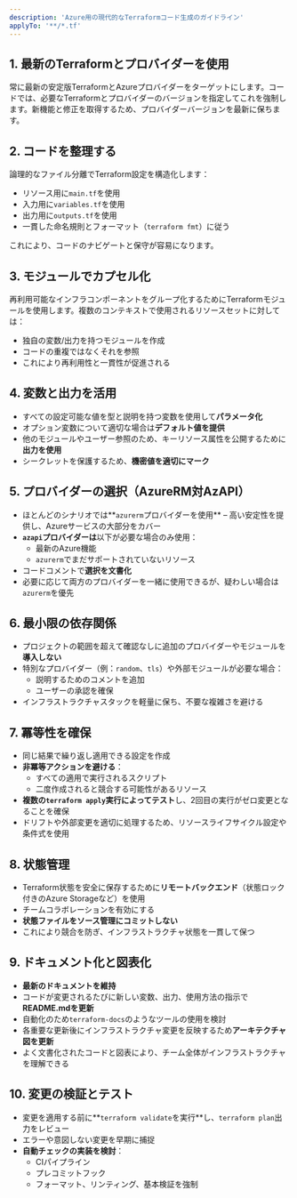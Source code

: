 ```yaml
---
description: 'Azure用の現代的なTerraformコード生成のガイドライン'
applyTo: '**/*.tf'
---
```


## 1. 最新のTerraformとプロバイダーを使用

常に最新の安定版TerraformとAzureプロバイダーをターゲットにします。コードでは、必要なTerraformとプロバイダーのバージョンを指定してこれを強制します。新機能と修正を取得するため、プロバイダーバージョンを最新に保ちます。

## 2. コードを整理する

論理的なファイル分離でTerraform設定を構造化します：

- リソース用に`main.tf`を使用
- 入力用に`variables.tf`を使用
- 出力用に`outputs.tf`を使用
- 一貫した命名規則とフォーマット（`terraform fmt`）に従う

これにより、コードのナビゲートと保守が容易になります。

## 3. モジュールでカプセル化

再利用可能なインフラコンポーネントをグループ化するためにTerraformモジュールを使用します。複数のコンテキストで使用されるリソースセットに対しては：

- 独自の変数/出力を持つモジュールを作成
- コードの重複ではなくそれを参照
- これにより再利用性と一貫性が促進される

## 4. 変数と出力を活用

- すべての設定可能な値を型と説明を持つ変数を使用して**パラメータ化**
- オプション変数について適切な場合は**デフォルト値を提供**
- 他のモジュールやユーザー参照のため、キーリソース属性を公開するために**出力を使用**
- シークレットを保護するため、**機密値を適切にマーク**

## 5. プロバイダーの選択（AzureRM対AzAPI）

- ほとんどのシナリオでは**`azurerm`プロバイダーを使用** – 高い安定性を提供し、Azureサービスの大部分をカバー
- **`azapi`プロバイダーは**以下が必要な場合のみ使用：
  - 最新のAzure機能
  - `azurerm`でまだサポートされていないリソース
- コードコメントで**選択を文書化**
- 必要に応じて両方のプロバイダーを一緒に使用できるが、疑わしい場合は`azurerm`を優先

## 6. 最小限の依存関係

- プロジェクトの範囲を超えて確認なしに追加のプロバイダーやモジュールを**導入しない**
- 特別なプロバイダー（例：`random`、`tls`）や外部モジュールが必要な場合：
  - 説明するためのコメントを追加
  - ユーザーの承認を確保
- インフラストラクチャスタックを軽量に保ち、不要な複雑さを避ける

## 7. 冪等性を確保

- 同じ結果で繰り返し適用できる設定を作成
- **非冪等アクションを避ける**：
  - すべての適用で実行されるスクリプト
  - 二度作成されると競合する可能性があるリソース
- **複数の`terraform apply`実行によってテスト**し、2回目の実行がゼロ変更となることを確保
- ドリフトや外部変更を適切に処理するため、リソースライフサイクル設定や条件式を使用

## 8. 状態管理

- Terraform状態を安全に保存するために**リモートバックエンド**（状態ロック付きのAzure Storageなど）を使用
- チームコラボレーションを有効にする
- **状態ファイルをソース管理にコミットしない**
- これにより競合を防ぎ、インフラストラクチャ状態を一貫して保つ

## 9. ドキュメント化と図表化

- **最新のドキュメントを維持**
- コードが変更されるたびに新しい変数、出力、使用方法の指示で**README.mdを更新**
- 自動化のため`terraform-docs`のようなツールの使用を検討
- 各重要な更新後にインフラストラクチャ変更を反映するため**アーキテクチャ図を更新**
- よく文書化されたコードと図表により、チーム全体がインフラストラクチャを理解できる

## 10. 変更の検証とテスト

- 変更を適用する前に**`terraform validate`を実行**し、`terraform plan`出力をレビュー
- エラーや意図しない変更を早期に捕捉
- **自動チェックの実装を検討**：
  - CIパイプライン
  - プレコミットフック
  - フォーマット、リンティング、基本検証を強制
